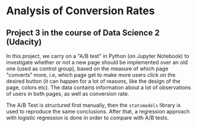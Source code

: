 # Analysis of Conversion Rates

## Project 3 in the course of Data Science 2 (Udacity)

In this project, we carry on a "A/B test" in Python (on Jupyter Notebook) to investigate whether or not a new page should be implemented over an old one (used as control group), based on the measure of which page "converts" more, i.e, which page get to make more users click on the desired button (it can happen for a lot of reasons, like the design of the page, colors etc). The data contains information about a lot of observations of users in both pages, as well as conversion rate. 

The A/B Test is structured first manually, then the `statsmodels` library is used to reproduce the same conclusions. After that, a regression approach with logistic regression is done in order to compare with A/B tests.
